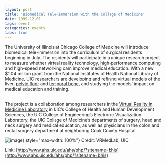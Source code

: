 ```yaml
---
layout: post
title: 'Biomedical Tele-Immersion with the College of Medicine'
date: 1999-12-01
tags: event
categories: events
tabs: true
---
```


The University of Illinois at Chicago College of Medicine will introduce biomedical tele-immersion into the curriculum of surgical residents beginning in July. The residents will participate in a unique research project to measure whether virtual reality technology, high-performance computing and high-speed networking cam improve medical education. With a new $1.04 million grant from the National Institutes of Health National Library of Medicine, UIC researchers are developing and refining virtual models of the liver, <a href="http://www.ahs.uic.edu/ahs/php/section.php?id=309">pelvic floor</a> and <a href="http://www.ahs.uic.edu/ahs/php/section.php?id=300">temporal bone</a>, and studying the models&rsquo; impact on medical education and training.<br><br>

The project is a collaboration among researchers in the <a href="http://www.ahs.uic.edu/ahs/php/index.php?sitename=vrml">Virtual Reality in Medicine Laboratory</a> in UIC&rsquo;s College of Health and Human Development Sciences, the UIC College of Engineering&rsquo;s Electronic Visualization Laboratory, the UIC College of Medicine&rsquo;s departments of surgery, head and neck surgery and medical education, as well as physicians in the colon and rectal surgery department at neighboring Cook County Hospital.

![image](https://www.evl.uic.edu/output/originals/vrml.jpg-srcw.jpg){:style="max-width: 100%"}
Credit: VRMedLab, UIC


Link: [http://www.ahs.uic.edu/ahs/php/?sitename=bhis](http://www.ahs.uic.edu/ahs/php/?sitename=bhis)
